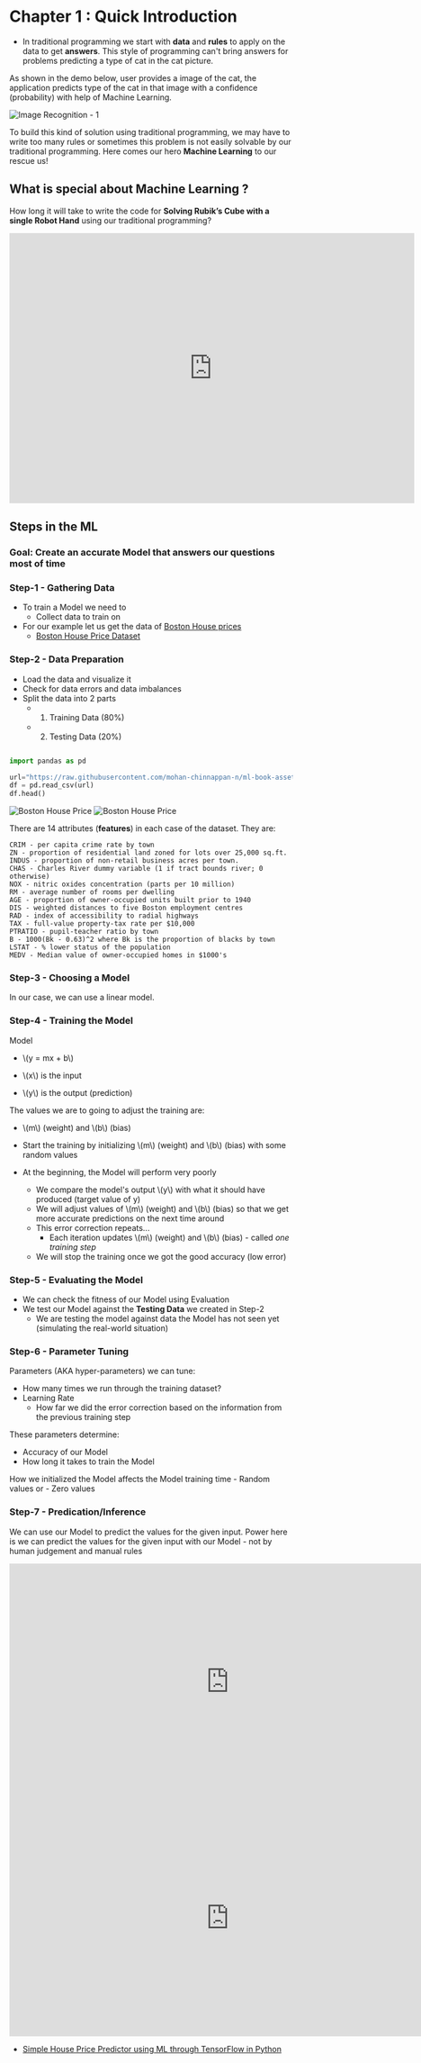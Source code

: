 # Chapter 1 : Quick Introduction

- In traditional programming we start with **data** and **rules** to apply on the data to get **answers**. This style of programming can't bring answers for problems predicting a type of cat in the cat picture.

As shown in the demo below, user provides a image of the cat, the application predicts type of the cat in that image with a confidence (probability) with help of Machine Learning.

![Image Recognition - 1 ](img/1/img-rec-1.mov.webm.gif)

To build this kind of solution using traditional programming, we may have to write too many rules or sometimes this problem is not easily solvable by our traditional programming. Here comes our hero **Machine Learning** to our rescue us!


## What is special about Machine Learning ?

How long it will take to write the code for **Solving Rubik’s Cube with a single Robot Hand** using our traditional programming? 

<iframe width="720" height="480" src="https://www.youtube.com/embed/kVmp0uGtShk" title="YouTube video player" frameborder="0" allow="accelerometer; autoplay; clipboard-write; encrypted-media; gyroscope; picture-in-picture" allowfullscreen></iframe>


## Steps in the ML

### Goal:  Create an accurate Model that answers our questions most of time

### Step-1 - Gathering Data
-   To train a Model we need to
    - Collect data to train on
- For our example let us get the data of [Boston House prices](https://www.cs.toronto.edu/~delve/data/boston/bostonDetail.html)
    - [Boston House Price Dataset](https://raw.githubusercontent.com/mohan-chinnappan-n/ml-book-assets/master/BostonHousing.csv)



### Step-2 - Data Preparation

- Load the data and visualize it
- Check for data errors and data imbalances
- Split the data into 2 parts
    - 1. Training Data (80%)
    - 2. Testing Data (20%)

```py

import pandas as pd

url="https://raw.githubusercontent.com/mohan-chinnappan-n/ml-book-assets/master/BostonHousing.csv"
df = pd.read_csv(url)
df.head()

```

![Boston House Price](img/1/boston-house-price-1.png)
![Boston House Price](img/1/boston-house-price-2.png)


There are 14 attributes (**features**) in each case of the dataset. They are:

```
CRIM - per capita crime rate by town
ZN - proportion of residential land zoned for lots over 25,000 sq.ft.
INDUS - proportion of non-retail business acres per town.
CHAS - Charles River dummy variable (1 if tract bounds river; 0 otherwise)
NOX - nitric oxides concentration (parts per 10 million)
RM - average number of rooms per dwelling
AGE - proportion of owner-occupied units built prior to 1940
DIS - weighted distances to five Boston employment centres
RAD - index of accessibility to radial highways
TAX - full-value property-tax rate per $10,000
PTRATIO - pupil-teacher ratio by town
B - 1000(Bk - 0.63)^2 where Bk is the proportion of blacks by town
LSTAT - % lower status of the population
MEDV - Median value of owner-occupied homes in $1000's

```




### Step-3 - Choosing a Model

In our case, we can use a linear model.


### Step-4 - Training the Model


 Model 
 - \\(y = mx + b\\)

- \\(x\\) is the input
- \\(y\\) is the output (prediction)

The values we are to going to adjust the training are:
- \\(m\\) (weight) and \\(b\\) (bias)

- Start the training by initializing  \\(m\\) (weight) and \\(b\\) (bias) with some random values
- At the beginning, the Model will perform very poorly
    - We compare the model's output \\(y\\) with what it should have produced (target value of y)
    - We will adjust values of \\(m\\) (weight) and \\(b\\) (bias) so that we get more accurate predictions on the next time around
    - This error correction repeats...
        - Each iteration updates \\(m\\) (weight) and \\(b\\) (bias) - called *one training step*
    - We will stop the training once we got the good accuracy (low error)


### Step-5 - Evaluating the Model
- We can check the fitness of our Model using Evaluation
- We test our Model against the **Testing Data** we created in Step-2
    - We are testing the model against data the Model has not seen yet (simulating the real-world situation)
    
### Step-6 - Parameter Tuning 
Parameters (AKA hyper-parameters) we can tune:
- How many times we run through the training dataset?
- Learning Rate
    - How far we did the error correction based on the information from the previous training step

These parameters determine:
- Accuracy of our Model
- How long it takes to train the Model

How we initialized the Model affects the Model training time
    - Random values or
    - Zero values

### Step-7 - Predication/Inference

We can use our Model to predict the values for the given input.
Power here is we can predict the values for the given input with our Model
    - not by human judgement and manual rules


<iframe width="780" height="420" src="https://www.youtube.com/embed/nKW8Ndu7Mjw" title="YouTube video player" frameborder="0" allow="accelerometer; autoplay; clipboard-write; encrypted-media; gyroscope; picture-in-picture" allowfullscreen></iframe>


<iframe width="780" height="420" src="https://www.youtube.com/embed/h0e2HAPTGF4" title="YouTube video player" frameborder="0" allow="accelerometer; autoplay; clipboard-write; encrypted-media; gyroscope; picture-in-picture" allowfullscreen></iframe>


- [Simple House Price Predictor using ML through TensorFlow in Python](https://towardsdatascience.com/simple-house-price-predictor-using-ml-through-tensorflow-in-python-cbd2b637904b)



